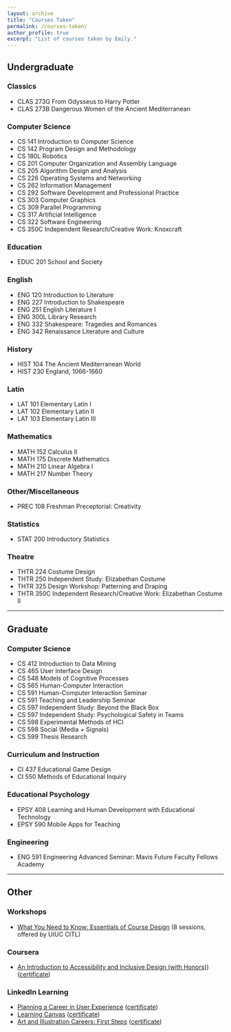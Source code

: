 ```yaml
---
layout: archive
title: "Courses Taken"
permalink: /courses-taken/
author_profile: true
excerpt: "List of courses taken by Emily."
---
```



## Undergraduate

### Classics
* CLAS 273G From Odysseus to Harry Potter
* CLAS 273B Dangerous Women of the Ancient Mediterranean

### Computer Science
* CS 141 Introduction to Computer Science
* CS 142 Program Design and Methodology 
* CS 180L Robotics
* CS 201 Computer Organization and Assembly Language
* CS 205 Algorithm Design and Analysis
* CS 226 Operating Systems and Networking
* CS 262 Information Management
* CS 292 Software Development and Professional Practice
* CS 303 Computer Graphics
* CS 309 Parallel Programming
* CS 317 Artificial Intelligence
* CS 322 Software Engineering
* CS 350C Independent Research/Creative Work: Knoxcraft

### Education
* EDUC 201 School and Society

### English
* ENG 120 Introduction to Literature
* ENG 227 Introduction to Shakespeare
* ENG 251 English Literature I
* ENG 300L Library Research
* ENG 332 Shakespeare: Tragedies and Romances
* ENG 342 Renaissance Literature and Culture

### History
* HIST 104 The Ancient Mediterranean World
* HIST 230 England, 1066-1660

### Latin
* LAT 101 Elementary Latin I
* LAT 102 Elementary Latin II
* LAT 103 Elementary Latin III

### Mathematics
* MATH 152 Calculus II
* MATH 175 Discrete Mathematics
* MATH 210 Linear Algebra I
* MATH 217 Number Theory

### Other/Miscellaneous 
* PREC 108 Freshman Preceptorial: Creativity

### Statistics
* STAT 200 Introductory Statistics

### Theatre
* THTR 224 Costume Design
* THTR 250 Independent Study: Elizabethan Costume
* THTR 325 Design Workshop: Patterning and Draping
* THTR 350C Independent Research/Creative Work: Elizabethan Costume II


---

## Graduate

### Computer Science
* CS 412 Introduction to Data Mining
* CS 465 User Interface Design
* CS 548 Models of Cognitive Processes
* CS 565 Human-Computer Interaction
* CS 591 Human-Computer Interaction Seminar
* CS 591 Teaching and Leadership Seminar
* CS 597 Independent Study: Beyond the Black Box
* CS 597 Independent Study: Psychological Safety in Teams
* CS 598 Experimental Methods of HCI
* CS 598 Social (Media + Signals)
* CS 599 Thesis Research

### Curriculum and Instruction
* CI 437 Educational Game Design
* CI 550 Methods of Educational Inquiry

### Educational Psychology
* EPSY 408 Learning and Human Development with Educational Technology
* EPSY 590 Mobile Apps for Teaching

### Engineering
* ENG 591 Engineering Advanced Seminar: Mavis Future Faculty Fellows Academy


---

## Other

### Workshops
* [What You Need to Know: Essentials of Course Design](https://citl.illinois.edu/docs/default-source/workshop-series/2021-teaching-essentials-flyer.pdf?sfvrsn=2) (8 sessions, offered by UIUC CITL) 

### Coursera
* [An Introduction to Accessibility and Inclusive Design (with Honors)](https://www.coursera.org/learn/accessibility)) ([certificate](https://www.coursera.org/account/accomplishments/verify/MW2CR3TDPMB7))

### LinkedIn Learning
* [Planning a Career in User Experience](https://www.linkedin.com/learning/planning-a-career-in-user-experience/welcome?u=43607124) ([certificate](https://emhastings.github.io/files/certificates/planningUX.pdf))
* [Learning Canvas](https://www.linkedin.com/learning/learning-canvas-2021/create-and-manage-courses-with-canvas?u=43607124) ([certificate](https://emhastings.github.io/files/certificates/canvas.pdf))
* [Art and Illustration Careers: First Steps](https://www.linkedin.com/learning/art-and-illustration-careers-first-steps/welcome?u=43607124) ([certificate](https://emhastings.github.io/files/certificates/art.pdf))
